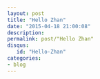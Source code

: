 ```yaml
---
layout: post
title: "Hello Zhan"
date: "2015-04-18 21:00:08"
description: 
permalink: post/"Hello Zhan"
disqus:
   id: "Hello-Zhan"
categories:
- blog
---
```

